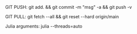 GIT PUSH:
git add. && git commit -m "msg" -a && git push -v

GIT PULL:
git fetch --all && git reset --hard origin/main

Julia arguments:
julia --threads=auto
